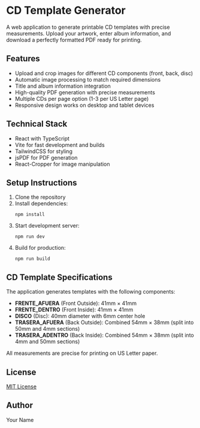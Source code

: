 # CD Template Generator

A web application to generate printable CD templates with precise measurements. Upload your artwork, enter album information, and download a perfectly formatted PDF ready for printing.

## Features

- Upload and crop images for different CD components (front, back, disc)
- Automatic image processing to match required dimensions
- Title and album information integration
- High-quality PDF generation with precise measurements
- Multiple CDs per page option (1-3 per US Letter page)
- Responsive design works on desktop and tablet devices

## Technical Stack

- React with TypeScript
- Vite for fast development and builds
- TailwindCSS for styling
- jsPDF for PDF generation
- React-Cropper for image manipulation

## Setup Instructions

1. Clone the repository
2. Install dependencies:
   ```
   npm install
   ```
3. Start development server:
   ```
   npm run dev
   ```
4. Build for production:
   ```
   npm run build
   ```

## CD Template Specifications

The application generates templates with the following components:

- **FRENTE_AFUERA** (Front Outside): 41mm × 41mm
- **FRENTE_DENTRO** (Front Inside): 41mm × 41mm
- **DISCO** (Disc): 40mm diameter with 6mm center hole
- **TRASERA_AFUERA** (Back Outside): Combined 54mm × 38mm (split into 50mm and 4mm sections)
- **TRASERA_ADENTRO** (Back Inside): Combined 54mm × 38mm (split into 4mm and 50mm sections)

All measurements are precise for printing on US Letter paper.

## License

[MIT License](LICENSE)

## Author

Your Name 